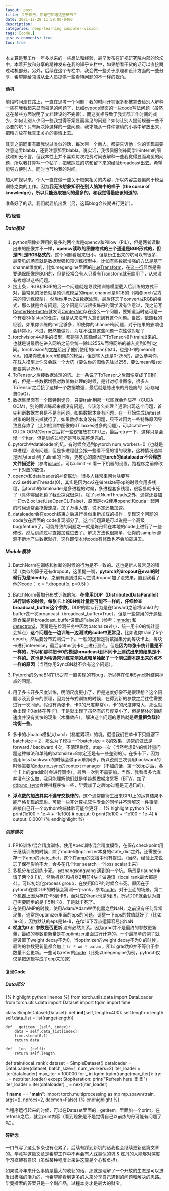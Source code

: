 ```yaml
---
layout: post
title: 关于炼丹，你是否知道这些细节？
date: 2021-12-28 11:59:00-0400
description: 
categories: deep-learning computer-vision
tags: [code,]
giscus_comments: true
toc: true
---
```


本文算是我工作一年多以来的一些想法和经验，最早发布在旷视研究院内部的论坛中，本着开放和分享的精神发布在我的知乎专栏中，如果想看干货的话可以直接跳过动机部分。另外，后续在这个专栏中，我会做一些关于原理和设计方面的一些分享，希望能给领域从业人员提供一些看待问题的不一样的视角。


#### 动机
前段时间走在路上，一直在思考一个问题：我的时间开销很多都被拿去给别人解释一些在我看起来显而易见的问题了，比如[cvpods](https://github.com/Megvii-BaseDetection/cvpods)里面的一些code写法问题（虽然这在某些方面说明了文档建设的不完善），而这变相导致了我实际工作时间的减少，如何让别人少问一些我觉得答案显而易见的问题？如何让别人提前规避一些不必要的坑？只有解决掉这样的一些问题，我才能从一件件繁琐的小事中解放出来，把精力放在我真正关心的事情上去。

其实之前同事有跟我说过类似的话，每次带一个新人，都要告诉他：你的实现需要注意这里blabla，还要注意那里blabla。说实话，我很佩服剑锋同学带intern的细致和知无不言，但我本性上并不喜欢每次花费时间去解释一些我觉得显而易见的问题，所以我打算写一个帖子，把我踩过的坑和留下来的经验broadcast出去。希望能够方便别人，同时也节约我的时间。

加入旷视以来，个人一直在做一些关于框架相关的内容，所以内容主要偏向于模型训练之类的工作。因为**我无法想象知识在别人脑海中的样子（the curse of knowledge），所以只能选取被问的最多的，和我觉得最应该知道的**。

准备好了的话，我们就启航出发（另，这篇blog会长期进行更新）。


#### 坑/经验

##### Data模块
1. python图像处理用的最多的两个库是opencv和Pillow（PIL），但是两者读取出来的图像并不一样，**opencv读取的图像格式的三个通道是BGR形式的，但是PIL是RGB格式的**。这个问题看起来很小，但是衍生出来的坑可以有很多，最常见的场景就是数据增强和预训练模型中。比如有些数据增强的方法是基于channel维度的，比如megengine里面的[HueTransform](https://github.com/MegEngine/MegEngine/blob/4d72e7071d6b8f8240edc56c6853384850b7407f/imperative/python/megengine/data/transform/vision/transform.py#L937)，在[这一行](https://github.com/MegEngine/MegEngine/blob/4d72e7071d6b8f8240edc56c6853384850b7407f/imperative/python/megengine/data/transform/vision/transform.py#L958)显然是需要确保图像是BGR的，但是经常会有人只看有Transform就无脑用了，从来没有考虑过这些问题。
2. 接上条，RGB和BGR的另一个问题就是导致预训练模型载入后训练的方式不对，最常见的场景就是预训练模型的input channel是RGB的（例如torch官方来的预训练模型），然后你用cv2做数据处理，最后还忘了convert成RGB的格式，那么就是会有问题。这个问题应该很多炼丹的同学没有注意过，我之前写[CenterNet-better](https://github.com/FateScript/CenterNet-better)就发现[CenterNet](https://github.com/xingyizhou/CenterNet)存在这么一个问题，要知道当时这可是一个有着3k多star的仓库，但是从来没有人意识到有这个问题。当然，依照我的经验，如果你训练的iter足够多，即使你的channel有问题，对于结果的影响也会非常小。不过，既然能做对，为啥不注意这些问题一次性做对呢？
3. torchvision中提供的模型，都是输入图像经过了ToTensor操作train出来的。也就是说最后在进入网络之前会统一除以255从而将网络的输入变到0到1之间。torchvision的[文档](https://pytorch.org/vision/stable/models.html)给出了他们使用的mean和std，也是0-1的mean和std。如果你使用torch预训练的模型，但是输入还是0-255的，那么恭喜你，在载入模型上你又会踩一个大坑（要么你的图像先除以255，要么mean和std都要乘以255）。
4. ToTensor之后接数据处理的坑。上一条说了ToTensor之后图像变成了0到1的，但是一些数据增强对数值做处理的时候，是针对标准图像，很多人ToTensor之后接了这样一个数据增强，最后就是练出来的丹是废的（心疼电费QaQ）。
5. 数据集里面有一个图特别诡异，只要train到那一张图就会炸显存（CUDA OOM），别的图训练起来都没有问题，应该怎么处理？通常出现这个问题，首先判断数据本身是不是有问题。如果数据本身有问题，在一开始生成Dataset对象的时候去掉就行了。如果数据本身没有问题，只不过因为一些特殊原因导致显存炸了（比如检测中图像的GT boxes过多的问题），可以catch一个CUDA OOM的error之后将一些逻辑放在CPU上，最后retry一下，这样只是会慢一个iter，但是训练过程还是可以完整走完的。
6. pytorch中dataloader的坑。有时候会遇到pytorch num_workers=0（也就是单进程）没有问题，但是多进程就会报一些看不懂的错的现象，这种情况通常是因为torch到了ulimit的上限，更核心的原因是**torch的dataloader不会释放文件描述符**（参考[issue](https://github.com/pytorch/pytorch/issues/973)）。可以ulimit -n 看一下机器的设置。跑程序之前修改一下对应的数值。
7. opencv和dataloader的神奇联动。很多人经常来问为啥要写cv2.setNumThreads(0)，其实是因为cv2在做resize等op的时候会用多线程，当torch的dataloader是多进程的时候，多进程套多线程，很容易就卡死了（具体哪里死锁了我没探究很深）。除了setNumThreads之外，通常还要加一句cv2.ocl.setUseOpenCL(False)，原因是cv2使用opencl和cuda一起用的时候通常会拖慢速度，加了万事大吉，说不定还能加速。
8. dataloader会在epoch结束之后进行类似重新加载的操作，复现这个问题的code放在后面的 code复现部分了。这个问题算是可以说是一个高级bug/feature了，可能导致的问题之一就是炼丹师在本地的code上进行了一些修改，然后训练过程直接加载进去了。解决方法也很简单，让你的sampler源源不断地产生数据就好，这样即使本地code有修改也不会加载进去。


##### Module模块
1. BatchNorm在训练和推断的时候的行为是不一致的。这也是新人最常见的错误（类似的算子还有dropout，这里提一嘴，**pytorch的dropout在eval的时候行为是Identity**，之前有遇到过实习生说dropout加了没效果，直到我看了他的code： x = F.dropout(x, p=0.5)  ）

2. BatchNorm叠加分布式训练的坑。**在使用DDP（DistributedDataParallel）进行训练的时候，每张卡上的BN统计量是可能不一样的，仔细检查broadcast_buffer这个参数**。DDP的默认行为是在forward之前将rank0 的 buffer做一次broadcast（broadcast_buffer=True），但是一些常用的开源检测仓库是将broadcast_buffer设置成False的（参考：[mmdet](https://github.com/facebookresearch/detectron2/blob/f50ec07cf220982e2c4861c5a9a17c4864ab5bfd/tools/plain_train_net.py#L206) 和 [detectron2](https://github.com/facebookresearch/detectron2/blob/f50ec07cf220982e2c4861c5a9a17c4864ab5bfd/tools/plain_train_net.py#L206)，我猜是在检测任务中因为batchsize过小，统一用卡0的统计量会掉点）**这个问题在一边训练一边测试的code中更常见**，比如说你train了5个epoch，然后要分布式测试一下。一般的逻辑是将数据集分到每块卡上，每块卡进行inference，最后gather到卡0上进行测点。但是**因为每张卡统计量是不一样的，所以和那种把卡0的模型broadcast到不同卡上测试出来的结果是不一样的。这也是为啥通常训练完测的点和单独起了一个测试脚本跑出来的点不一样的原因**（当然你用SyncBN就不会有这个问题）。
3. Pytorch的SyncBN在1.5之前一直实现的有bug，所以存在使用SyncBN结果掉点的问题。
4. 用了多卡开多尺度训练，明明尺度更小了，但是速度好像不是很理想？这个问题涉及到多卡的原理，因为分布式训练的时候，在得到新的参数之后往往需要进行一次同步。假设有两张卡，卡0的尺度非常小，卡1的尺度非常大，那么就会出现卡0始终在等卡1，于是就出现了虽然有的尺度变小了，但是整体的训练速度并没有变快的现象（木桶效应）。解决这个问题的思路就是**尽量把负载拉均衡一些**。
5. 多卡的小batch模拟大batch（梯度累积）的坑。假设我们在单卡下只能塞下batchsize = 2，那么为了模拟一个batchsize = 8的效果，通常的做法是forward / backward 4次，不清理梯度，step一次（当然考虑BN的统计量问题这种做法和单纯的batchsize=8肯定还是有一些差别的）。在多卡下，因为调用loss.backward的时候会做grad的同步，所以说前三次调用backward的时候需要加ddp.no_sync的context manager（不加的话，第一次bp之后，各个卡上的grad此时会进行同步），最后一次则不需要加。当然，我看很多仓库并没有这么做，我只能理解他们就是单纯想做梯度累积（BTW，加了[ddp.no_sync](https://pytorch.org/docs/stable/generated/torch.nn.parallel.DistributedDataParallel.html?highlight=no_sync#torch.nn.parallel.DistributedDataParallel.no_sync)会使得程序快一些，毕竟加了之后bp过程是无通讯的）。
6. **浮点数的加法其实不遵守交换律的**，这个通常能衍生出来GPU上的运算结果不能严格复现的现象。可能一些非计算机软件专业的同学并不理解这一件事情，直接自己开一个python终端体验可能会更好：
{% highlight python %}
print(1e100 + 1e-4 + -1e100)  # ouptut: 0
print(1e100 + -1e100 + 1e-4)  # output: 0.0001
{% endhighlight %}


##### 训练模块
1. FP16训练/混合精度训练。使用Apex训练混合精度模型，在保存checkpoint用于继续训练的时候，除了model和optimizer本身的state_dict之外，还需要保存一下amp的state_dict，这个在[amp的文档](https://nvidia.github.io/apex/amp.html#checkpointing)中也有提过。（当然，经验上来说忘了保存影响不大，会多花几个iter search一个loss scalar出来）
2. 多机分布式训练卡死。 @zhangsongyang  遇到的一个坑。场景是rlaunch申请了两个8卡机，然后机器1和机器2用前4块卡做通讯（local rank最大都是4）。可以初始化process group，在使用DDP的时候会卡死。原因在于pytorch在做DDP的时候会猜测一个rank，参考[code](https://github.com/pytorch/pytorch/blob/0d437fe6d0ef17648072eb586484a4a5a080b094/torch/csrc/distributed/c10d/ProcessGroupNCCL.cpp#L1622-L1630)。对于上面的场景，第二个机器上因为存在卡5到卡8，而对应的rank也是5到8，所以DDP就会认为自己需要同步的是卡5到卡8，于是就卡死了。
3. 在使用AMP的时候，使用Adam/AdamW优化器之后NaN，之前没有任何异常现象，通常是optimizer里面的eps的问题，调整一下eps的数值就好了（比如1e-3），因为默认的eps是1e-8，在fp16下浮点运算容易出NaN
4. **梯度为0** 和 **参数是否更新** 没有必然关系。因为grad并不是最终的参数更新量，最终的参数更新量是在optimizer里面进行计算的。一个最简单的例子就是设置了weight decay不为0，当optimizer的weight decay不为0 的时候，最终的参数更新量都会加上 `lr * wd * param` ，所以 grad为0并不等价于参数量不会更新。一些可以refer的[code](https://github.com/MegEngine/MegEngine/blob/d404ed184d/imperative/python/megengine/optimizer/sgd.py#L72-L73)（此处以megengine为例，pytorch仅仅是把逻辑写成了cpp来加速）


#### 复现Code

##### Data部分
{% highlight python linenos %}
from torch.utils.data import DataLoader
from torch.utils.data import Dataset
import tqdm
import time


class SimpleDataset(Dataset):
    def __init__(self, length=400):
        self.length = length
        self.data_list = list(range(length))

    def __getitem__(self, index):
        data = self.data_list[index]
        time.sleep(0.1)
        return data

    def __len__(self):
        return self.length


def train(local_rank):
    dataset = SimpleDataset()
    dataloader = DataLoader(dataset, batch_size=1, num_workers=2)
    iter_loader = iter(dataloader)
    max_iter = 100000
    for _ in tqdm.tqdm(range(max_iter)):
        try:
            _ = next(iter_loader)
        except StopIteration:
            print("Refresh here !!!!!!!!")
            iter_loader = iter(dataloader)
            _ = next(iter_loader)
            

if __name__ == "__main__":
    import torch.multiprocessing as mp
    mp.spawn(train, args=(), nprocs=2, daemon=False)
{% endhighlight %}

当程序运行起来的时候，可以在Dataset里面的\_\_getitem\_\_里面加一个print，在refresh之后，就会print内容（看到现象是不是觉得自己以前炼的丹可能有问题了呢）。

#### 碎碎念

一口气写了这么多条也有点累了，后续有踩到新坑的话我也会继续更新这篇文章的。毕竟写这篇文章是希望工作中不再会有人踩类似的坑 & 炼丹的人能够对深度学习框架有意识（虽然某种程度上来讲这算是个心智负担）。

如果说今年来什么事情是最大的收获的话，那就是理解了一个开放的生态是可以迸发出极强的活力的，也希望能看到更多的人来分享自己遇到的问题和解决的思路。毕竟探索的答案只是一个副产品，过程本身才是最大的财宝。